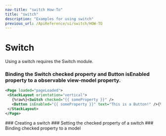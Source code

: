 ```yaml
---
nav-title: "switch How-To"
title: "switch"
description: "Examples for using switch"
previous_url: /ApiReference/ui/switch/HOW-TO
---
```

# Switch
Using a switch requires the Switch module.
<snippet id='article-require-switch'/>
### Binding the Switch checked property and Button isEnabled property to a observable view-model property.
``` XML
<Page loaded="pageLoaded">
 <StackLayout orientation="vertical">
   {%raw%}<Switch checked="{{ someProperty }}" />
   <Button isEnabled="{{ someProperty }}" text="This is a Button!" />{%endraw%}
 </StackLayout>
</Page>
```
<snippet id='article-binding-switch-property'/>
### Creating a switch
<snippet id='article-create-switch'/>
### Setting the checked property of a switch
<snippet id='article-setting-checked-property'/>
### Binding checked property to a model
<snippet id='aricle-binding-checked-property'/>
